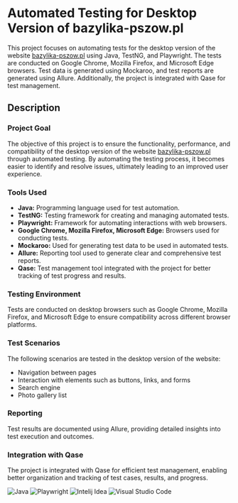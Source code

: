 # Automated Testing for Desktop Version of bazylika-pszow.pl

This project focuses on automating tests for the desktop version of the website [bazylika-pszow.pl](https://bazylika-pszow.pl/) using Java, TestNG, and Playwright. The tests are conducted on Google Chrome, Mozilla Firefox, and Microsoft Edge browsers. Test data is generated using Mockaroo, and test reports are generated using Allure. Additionally, the project is integrated with Qase for test management.

## Description

### Project Goal
The objective of this project is to ensure the functionality, performance, and compatibility of the desktop version of the website [bazylika-pszow.pl](https://bazylika-pszow.pl/) through automated testing. By automating the testing process, it becomes easier to identify and resolve issues, ultimately leading to an improved user experience.

### Tools Used
- **Java:** Programming language used for test automation.
- **TestNG:** Testing framework for creating and managing automated tests.
- **Playwright:** Framework for automating interactions with web browsers.
- **Google Chrome, Mozilla Firefox, Microsoft Edge:** Browsers used for conducting tests.
- **Mockaroo:** Used for generating test data to be used in automated tests.
- **Allure:** Reporting tool used to generate clear and comprehensive test reports.
- **Qase:** Test management tool integrated with the project for better tracking of test progress and results.

### Testing Environment
Tests are conducted on desktop browsers such as Google Chrome, Mozilla Firefox, and Microsoft Edge to ensure compatibility across different browser platforms.

### Test Scenarios
The following scenarios are tested in the desktop version of the website:
- Navigation between pages
- Interaction with elements such as buttons, links, and forms
- Search engine
- Photo gallery list

### Reporting
Test results are documented using Allure, providing detailed insights into test execution and outcomes.

### Integration with Qase
The project is integrated with Qase for efficient test management, enabling better organization and tracking of test cases, results, and progress.

![Java](https://img.shields.io/badge/Java-%230A1A2F?style=flat&logo=openjdk&logoColor=%236875CD) ![Playwright](https://img.shields.io/badge/Playwright-%230A1A2F?style=flat&logo=Playwright&logoColor=%2345ba4b) ![Intelij Idea](https://img.shields.io/badge/-IntelliJ%20IDEA-0A1A2F?style=flat&logo=intelliJ-idea&logoColor=0a76ef) ![Visual Studio Code](https://img.shields.io/badge/Visual%20Studio%20Code-%230A1A2F?style=flat&logo=Visual%20Studio&logoColor=%2348aaeb)
